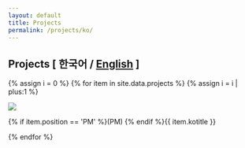 ```yaml
---
layout: default
title: Projects
permalink: /projects/ko/
---
```


<!-- ## Projects -->
<!-- 
<ul class="terminal">
{% assign i = 0 %}
{% for item in site.data.projects %}
  {% assign i = i | plus:1 %}
  <li class="js-line line" id="L{{ i }}-J">
  <a href="#L{{ i }}" class="line-link">{{ i }}</a>
  <div>
      {% if item.position == 'PM' %}(PM) {% endif %}{{ item.entitle }}, {{ item.enorg }}, {{ item.duration }}.
  </div>
  </li>
{% endfor %}
</ul> -->

## Projects <span class="smol">[ 한국어 / <a href="/projects/">English</a> ]</span>


{% assign i = 0 %}
{% for item in site.data.projects %}
  {% assign i = i | plus:1 %}
  <div class="project">
      <img src="/assets/logo/{{ item.logo }}.png">
      <p>{% if item.position == 'PM' %}(PM) {% endif %}{{ item.kotitle }}</p>
  </div>
{% endfor %}


<!-- 
<h2 class="text">Latest note  <span class="smol">[Jan 16, 2021]</span></h2>
<div class="note">
  <p>I’ve muted so many people on Facebook that whenever I add a new friend, Facebook will show every single one of their post to me because there’s often nothing else new. And I then have to mute the new friend because wow friend how did you get the time to post stuff daily?</p>

<p>Perhaps I just need a weekly digest of how my friends are doing.</p>

</div> -->
